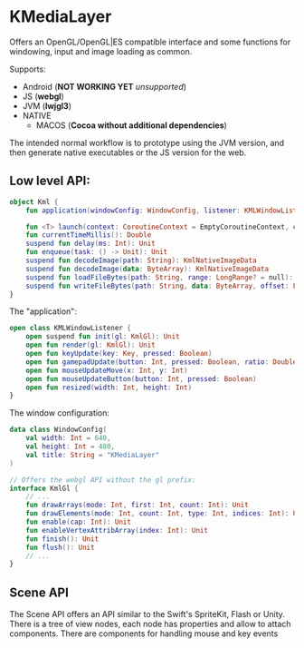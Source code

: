 # KMediaLayer

Offers an OpenGL/OpenGL|ES compatible interface and some functions for windowing, input and image loading as common.

Supports:

* Android (**NOT WORKING YET** *unsupported*)
* JS (**webgl**)
* JVM (**lwjgl3**)
* NATIVE
  * MACOS (**Cocoa without additional dependencies**)
  
The intended normal workflow is to prototype using the JVM version,
and then generate native executables or the JS version for the web.  

## Low level API:

```kotlin
object Kml {
    fun application(windowConfig: WindowConfig, listener: KMLWindowListener)

    fun <T> launch(context: CoroutineContext = EmptyCoroutineContext, callback: suspend () -> T): Job<T>
    fun currentTimeMillis(): Double
    suspend fun delay(ms: Int): Unit
    fun enqueue(task: () -> Unit): Unit
    suspend fun decodeImage(path: String): KmlNativeImageData
    suspend fun decodeImage(data: ByteArray): KmlNativeImageData
    suspend fun loadFileBytes(path: String, range: LongRange? = null): ByteArray
    suspend fun writeFileBytes(path: String, data: ByteArray, offset: Long? = null): Unit
}
```

The "application":

```kotlin
open class KMLWindowListener {
    open suspend fun init(gl: KmlGl): Unit
    open fun render(gl: KmlGl): Unit
    open fun keyUpdate(key: Key, pressed: Boolean)
    open fun gamepadUpdate(button: Int, pressed: Boolean, ratio: Double)
    open fun mouseUpdateMove(x: Int, y: Int)
    open fun mouseUpdateButton(button: Int, pressed: Boolean)
    open fun resized(width: Int, height: Int)
}
```

The window configuration:

```kotlin
data class WindowConfig(
    val width: Int = 640,
    val height: Int = 480,
    val title: String = "KMediaLayer"
)
```

```kotlin
// Offers the webgl API without the gl prefix:
interface KmlGl {
    // ...
    fun drawArrays(mode: Int, first: Int, count: Int): Unit
    fun drawElements(mode: Int, count: Int, type: Int, indices: Int): Unit
    fun enable(cap: Int): Unit
    fun enableVertexAttribArray(index: Int): Unit
    fun finish(): Unit
    fun flush(): Unit
    // ...
}
```

## Scene API

The Scene API offers an API similar to the Swift's SpriteKit, Flash or Unity. There is a tree of view nodes,
each node has properties and allow to attach components. There are components for handling mouse and key events

